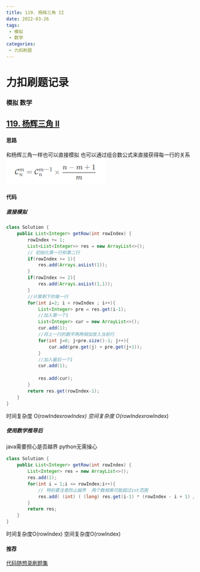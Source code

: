 ```yaml
---
title: 119. 杨辉三角 II
date: 2022-03-26
tags:
 - 模拟
 - 数学
categories: 
 - 力扣刷题
---
```


# 力扣刷题记录 
### 模拟 数学
## [119. 杨辉三角 II](https://leetcode-cn.com/problems/pascals-triangle-ii/)

#### 思路
和杨辉三角一样也可以直接模拟
也可以通过组合数公式来直接获得每一行的关系
![546d52b8e3554f93b7370658b8635dba](./img/546d52b8e3554f93b7370658b8635dba.png)

#### 代码
##### 直接模拟
```java
class Solution {
    public List<Integer> getRow(int rowIndex) {
        rowIndex += 1;
        List<List<Integer>> res = new ArrayList<>();
        // 初始化第一行和第二行
        if(rowIndex >= 1){
            res.add(Arrays.asList(1));
        }
        if(rowIndex >= 2){
            res.add(Arrays.asList(1,1));
        }
        //计算剩下的每一行
        for(int i=2; i < rowIndex ; i++){
            List<Integer> pre = res.get(i-1);
            //加入第一个1
            List<Integer> cur = new ArrayList<>();
            cur.add(1);
            //将上一行的数字两两相加放入当前行
            for(int j=0; j<pre.size()-1; j++){
                cur.add(pre.get(j) + pre.get(j+1));
            }
            //加入最后一个1
            cur.add(1);

            res.add(cur);
        }
        return res.get(rowIndex-1);
    }
}
```
时间复杂度 O(rowIndex*rowIndex)
空间复杂度 O(rowIndex*rowIndex)

##### 使用数学推导后
java需要担心是否越界  python无需操心
```java
class Solution {
    public List<Integer> getRow(int rowIndex) {
        List<Integer> res = new ArrayList<>();
        res.add(1);
        for(int i = 1;i <= rowIndex;i++){
            // 特别要注意防止越界  两个数相乘可能超过int范围
            res.add( (int) ( (long) res.get(i-1) * (rowIndex - i + 1) / i));
        }
        return res;
    }
}
```
时间复杂度O(rowIndex)
空间复杂度O(rowIndex)

#### 推荐
[代码随想录刷题集](https://programmercarl.com/0062.%E4%B8%8D%E5%90%8C%E8%B7%AF%E5%BE%84.html#%E6%80%9D%E8%B7%AF)